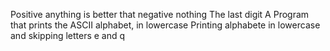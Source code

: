 Positive anything is better that negative nothing
The last digit
A Program that prints the ASCII alphabet, in lowercase
Printing alphabete in lowercase and skipping letters e and q
